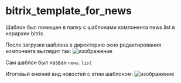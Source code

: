 # bitrix_template_for_news

Шаблон был помещен в папку с шаблонами компонента news.list в иерархии bitrix.

После загрузки шаблона в директорию окно редактирования компонента выглядит так:
![изображение](https://github.com/user-attachments/assets/df14306d-cf8e-4941-992d-b6716c81775f)

Сам шаблон был назван `news.list`

Итоговый внеiний вид новостей с этим шаблоном:
![изображение](https://github.com/user-attachments/assets/77cba532-a90a-4953-a1f7-fbd670c700cb)

